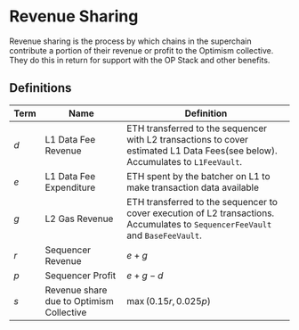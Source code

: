 # Revenue Sharing

Revenue sharing is the process by which chains in the superchain contribute a portion of their revenue or profit to the Optimism collective. They do this in return for support with the OP Stack and other benefits. 


## Definitions
| Term   | Name         | Definition  |
| -------|--------------| ----------- |
| $d$ | L1 Data Fee Revenue    | ETH transferred to the sequencer with L2 transactions to cover estimated L1 Data Fees(see below). Accumulates to `L1FeeVault`.
| $e$ | L1 Data Fee Expenditure| ETH spent by the batcher on L1 to make transaction data available
| $g$ | L2 Gas Revenue         | ETH transferred to the sequencer to cover execution of L2 transactions. Accumulates to `SequencerFeeVault` and `BaseFeeVault`.
| $r$ | Sequencer Revenue      | $e + g$
| $p$ | Sequencer Profit       | $e + g - d$
| $s$ | Revenue share due to Optimism Collective | $\max(0.15r,0.025p)$